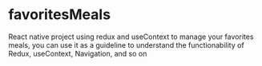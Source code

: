 # favoritesMeals
React native project using redux and useContext to manage your favorites meals, you can use it as a guideline to understand the functionability of Redux, useContext, Navigation, and so on
